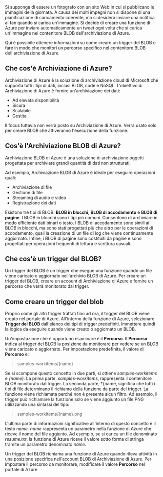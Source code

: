 Si supponga di essere un fotografo con un sito Web in cui si pubblicano le immagini della giornata. A causa dei molti impegni non si dispone di una pianificazione di caricamento coerente, ma si desidera inviare una notifica ai fan quando si carica un'immagine. Si decide di creare una funzione di Azure per inviare automaticamente un tweet ogni volta che si carica un'immagine nel contenitore BLOB dell'archiviazione di Azure.

Qui è possibile ottenere informazioni su come creare un trigger del BLOB e fare in modo che monitori un percorso specifico nel contenitore BLOB dell'archiviazione di Azure.

## <a name="what-is-azure-storage"></a>Che cos'è Archiviazione di Azure?

Archiviazione di Azure è la soluzione di archiviazione cloud di Microsoft che supporta tutti i tipi di dati, inclusi BLOB, code e NoSQL. L'obiettivo di Archiviazione di Azure è fornire un'archiviazione dei dati:

- Ad elevata disponibilità
- Sicura
- Scalabile
- Gestita

Il focus tuttavia non verrà posto su Archiviazione di Azure. Verrà usato solo per creare BLOB che attiveranno l'esecuzione della funzione.

## <a name="what-is-azure-blob-storage"></a>Cos'è l'Archiviazione BLOB di Azure?

Archiviazione BLOB di Azure è una soluzione di archiviazione oggetti progettata per archiviare grandi quantità di dati non strutturati. 

Ad esempio, Archiviazione BLOB di Azure è ideale per eseguire operazioni quali:

- Archiviazione di file
- Gestione di file
- Streaming di audio e video
- Registrazione dei dati

Esistono tre tipi di BLOB: **BLOB in blocchi**, **BLOB di accodamento** e **BLOB di pagine**. I BLOB in blocchi sono i tipi più comuni. Consentono di archiviare in modo efficiente dati binari o testo. I BLOB di accodamento sono simili ai BLOB in blocchi, ma sono stati progettati più che altro per le operazioni di accodamento, quali la creazione di un file di log che viene continuamente aggiornato. Infine, i BLOB di pagine sono costituiti da pagine e sono progettati per operazioni frequenti di lettura e scrittura casuali.

## <a name="what-is-a-blob-trigger"></a>Che cos'è un trigger del BLOB?

Un trigger del BLOB è un trigger che esegue una funzione quando un file viene caricato o aggiornato nell'archivio BLOB di Azure. Per creare un trigger del BLOB, creare un account di Archiviazione di Azure e fornire un percorso che verrà monitorato dal trigger.

## <a name="how-to-create-a-blob-trigger"></a>Come creare un trigger del blob

Proprio come gli altri trigger trattati fino ad ora, il trigger del BLOB viene creato nel portale di Azure. All'interno della funzione di Azure, selezionare **Trigger del BLOB** dall'elenco dei tipi di trigger predefiniti. Immettere quindi la logica da eseguire quando viene creato o aggiornato un BLOB.

Un'impostazione che è opportuno esaminare è il **Percorso**. Il **Percorso** indica al trigger del BLOB la posizione da monitorare per vedere se un BLOB viene caricato o aggiornato. Per impostazione predefinita, il valore di **Percorso** è: 

> samples-workitems/{name}

Se si scompone questo concetto in due parti, si ottiene *samples-workitems* e *{name}*. La prima parte, *samples-workitems*, rappresenta il contenitore BLOB monitorato dal trigger. La seconda parte, *{name, significa che tutti i tipi di file determinano il richiamo della funzione da parte del trigger. La funzione viene richiamata perché non è presente alcun filtro. Ad esempio, il trigger può richiamare la funzione solo se viene aggiunto un file PNG utilizzando una sintassi del tipo:

> samples-workitems/{name}.png

L'ultima parte di informazioni significative all'interno di questo concetto è il testo *name*. *name* rappresenta un parametro nella funzione di Azure che riceve il nome del file aggiunto. Ad esempio, se si carica un file denominato *resume.txt*, la funzione di Azure riceve il valore sotto forma di stringa tramite un parametro denominato *name*.

Un trigger del BLOB richiama una funzione di Azure quando rileva attività in una posizione specifica nell'account BLOB di Archiviazione di Azure. Per impostare il percorso da monitorare, modificare il valore **Percorso** nel portale di Azure.